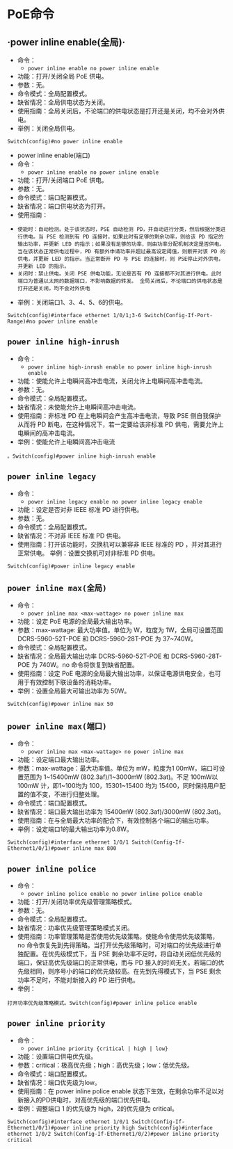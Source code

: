 # PoE命令

## ·power inline enable(全局)·
- 命令：
  + `power inline enable no power inline enable` 
- 功能：打开/关闭全局 PoE 供电。
- 参数：无。
- 命令模式：全局配置模式。
- 缺省情况：全局供电状态为关闭。
- 使用指南：全局关闭后，不论端口的供电状态是打开还是关闭，均不会对外供电。
- 举例：关闭全局供电。
```
Switch(config)#no power inline enable
```


- power inline enable(端口)
- 命令：
  + `power inline enable no power inline enable `
- 功能：打开/关闭端口 PoE 供电。
- 参数：无。
- 命令模式：端口配置模式。
- 缺省情况：端口供电状态为打开。
- 使用指南：
+  `使能时：自动检测。处于该状态时，PSE 自动检测 PD，并自动进行分类，然后根据分类进行供电。当 PSE 检测到有 PD 连接时，如果此时有足够的剩余功率，则给该 PD 指定的输出功率，并更新 LED 的指示；如果没有足够的功率，则由功率分配机制决定是否供电。当在该状态正常供电过程中，PD 有额外申请功率并超过最高设定阈值，则断开对该 PD 的供电，并更新 LED 的指示。当正常断开 PD 与 PSE 的连接时，则 PSE停止对外供电，并更新 LED 的指示。`  
  + `关闭时：禁止供电。关闭 PSE 供电功能，无论是否有 PD 连接都不对其进行供电。此时端口为普通以太网的数据端口，不影响数据的转发。
全局关闭后，不论端口的供电状态是打开还是关闭，均不会对外供电` 
- 举例：关闭端口1、3、4、5、6的供电。
```
Switch(config)#interface ethernet 1/0/1;3-6 Switch(Config-If-Port-Range)#no power inline enable
```

## `power inline high-inrush`
- 命令：
  + `power inline high-inrush enable no power inline high-inrush enable `
- 功能：使能允许上电瞬间高冲击电流，关闭允许上电瞬间高冲击电流。
- 参数：无。
- 命令模式：全局配置模式。
- 缺省情况：未使能允许上电瞬间高冲击电流。
- 使用指南：非标准 PD 在上电瞬间会产生高冲击电流，导致 PSE 侧自我保护从而将 PD 断电，在这种情况下，若一定要给该非标准 PD 供电，需要允许上电瞬间的高冲击电流。
- 举例：使能允许上电瞬间高冲击电流
```
。Switch(config)#power inline high-inrush enable
```

## `power inline legacy`
- 命令：
  + `power inline legacy enable no power inline legacy enable `
- 功能：设定是否对非 IEEE 标准 PD 进行供电。
- 参数：无。
- 命令模式：全局配置模式。
- 缺省情况：不对非 IEEE 标准 PD 供电。
- 使用指南：打开该功能时，交换机可以兼容非 IEEE 标准的 PD ，并对其进行正常供电。
举例：设置交换机可对非标准 PD 供电。
```
Switch(config)#power inline legacy enable
```


## `power inline max(全局)`
- 命令：
  + `power inline max <max-wattage> no power inline max `
- 功能：设定 PoE 电源的全局最大输出功率。
- 参数：max-wattage: 最大功率值。单位为 W，粒度为 1W，全局可设置范围 DCRS-5960-52T-POE 和 DCRS-5960-28T-POE 为 37~740W。
- 命令模式：全局配置模式。
- 缺省情况：全局最大输出功率 DCRS-5960-52T-POE 和 DCRS-5960-28T-POE 为 740W。no 命令将恢复到缺省配置。
- 使用指南：设定 PoE 电源的全局最大输出功率，以保证电源供电安全，也可用于有效控制下联设备的消耗功率。
- 举例：设置全局最大可输出功率为 50W。
```
Switch(config)#power inline max 50
```


## `power inline max(端口)`
- 命令：
  + `power inline max <max-wattage> no power inline max `
- 功能：设定端口最大输出功率。
- 参数：max-wattage：最大功率值。单位为 mW，粒度为1 00mW，端口可设置范围为 1~15400mW (802.3af)/1~3000mW (802.3at)。不足 100mW以 100mW 计，即1~100均为 100，15301~15400 均为 15400，同时保持用户配置的值不变，不进行归整处理。
- 命令模式：端口配置模式。
- 缺省情况：端口最大输出功率为 15400mW (802.3af)/3000mW (802.3at)。
- 使用指南：在与全局最大功率的配合下，有效控制各个端口的输出功率。
- 举例：设定端口1的最大输出功率为0.8W。
```
Switch(config)#interface ethernet 1/0/1 Switch(Config-If-Ethernet1/0/1)#power inline max 800
```

## `power inline police`
- 命令：
  + `power inline police enable no power inline police enable `
- 功能：打开/关闭功率优先级管理策略模式。
- 参数：无。
- 命令模式：全局配置模式。
- 缺省情况：功率优先级管理策略模式关闭。
- 使用指南：功率管理策略是否使用优先级策略。使能命令使用优先级策略， no 命令恢复先到先得策略。当打开优先级策略时，可对端口的优先级进行单独配置。在优先级模式下，当 PSE 剩余功率不足时，将自动关闭低优先级的端口，保证高优先级端口的正常供电，而与 PD 接入的时间无关。若端口的优先级相同，则序号小的端口的优先级较高。在先到先得模式下，当 PSE 剩余功率不足时，不能对新接入的 PD 进行供电。
- 举例：
```
打开功率优先级策略模式。Switch(config)#power inline police enable
```


## `power inline priority`
- 命令：
  + `power inline priority {critical | high | low} `
- 功能：设置端口供电优先级。
- 参数：critical：极高优先级；high：高优先级；low：低优先级。
- 命令模式：端口配置模式。
- 缺省情况：端口优先级为low。
- 使用指南：在 power inline police enable 状态下生效，在剩余功率不足以对新接入的PD供电时，对高优先级的端口优先供电。
- 举例：调整端口 1 的优先级为 high，2的优先级为 critical。
```
Switch(config)#interface ethernet 1/0/1 Switch(Config-If-Ethernet1/0/1)#power inline priority high Switch(config)#interface ethernet 1/0/2 Switch(Config-If-Ethernet1/0/2)#power inline priority critical
```

